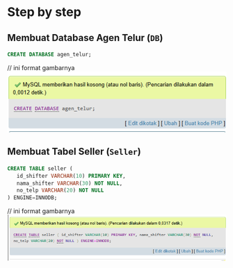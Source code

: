 # Step by step
## Membuat Database Agen Telur (`DB`)
```sql
CREATE DATABASE agen_telur;
```
// ini format gambarnya
 ![alt text](/folder/createdatabase.png) 

 ## Membuat Tabel Seller (`Seller`)
 ```sql
 CREATE TABLE seller (
    id_shifter VARCHAR(10) PRIMARY KEY,
    nama_shifter VARCHAR(30) NOT NULL,
    no_telp VARCHAR(20) NOT NULL
) ENGINE=INNODB;
```
// ini format gambarnya
 ![alt text](/folder/tableseller.png) 

